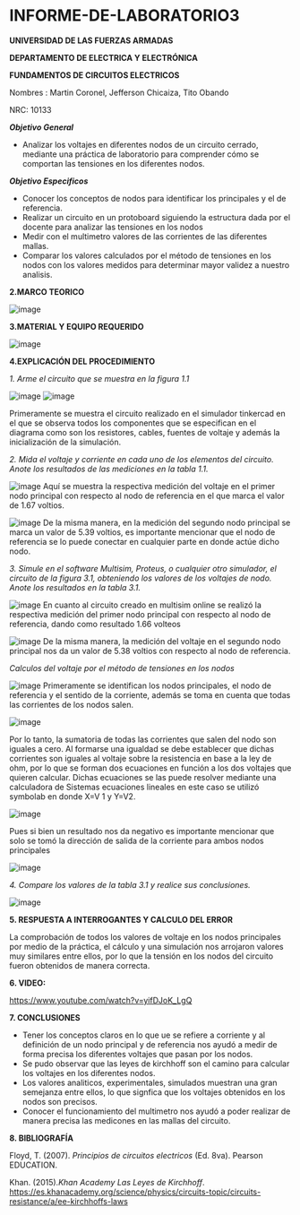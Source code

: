# INFORME-DE-LABORATORIO3
**UNIVERSIDAD DE LAS FUERZAS ARMADAS**

**DEPARTAMENTO DE ELECTRICA Y ELECTRÓNICA**

**FUNDAMENTOS DE CIRCUITOS ELECTRICOS**

Nombres : Martin Coronel, Jefferson Chicaiza, Tito Obando 

NRC: 10133

***Objetivo General***

- Analizar los voltajes en diferentes nodos de un circuito cerrado, mediante una práctica de laboratorio para comprender cómo se comportan las tensiones en los diferentes nodos. 

***Objetivo Especificos***
- Conocer los conceptos de nodos para identificar los principales y el de referencia.
- Realizar un circuito en un protoboard siguiendo la estructura dada por el docente para analizar las tensiones en los nodos 
- Medir  con el multimetro valores de las corrientes de las diferentes mallas. 
- Comparar los valores calculados por el método de tensiones en los nodos con los valores medidos para  determinar mayor validez a nuestro analisis.

**2.MARCO TEORICO**

![image](https://user-images.githubusercontent.com/94098157/144469741-87727aad-907b-4ed0-9204-1fd5a3f6d395.png)

**3.MATERIAL Y EQUIPO REQUERIDO**

![image](https://user-images.githubusercontent.com/84757114/172429785-a1d269ac-652e-4092-af92-523cf2796da2.png)

**4.EXPLICACIÓN DEL PROCEDIMIENTO**

*1. Arme el circuito que se muestra en la figura 1.1*

![image](https://user-images.githubusercontent.com/84757114/172430286-77dcd4bd-fd87-467d-be1d-992f4a8728c3.png)
![image](https://user-images.githubusercontent.com/84757114/172437594-ef571a6c-7c24-4a67-b533-f16201efd05e.png)

Primeramente se muestra el circuito realizado en el simulador tinkercad en el que se observa todos los componentes que se especifican en el diagrama como son los resistores, cables, fuentes de voltaje  y además la inicialización de la simulación.    

*2. Mida el voltaje y corriente en cada uno de los elementos del circuito. Anote los resultados de las mediciones en la tabla 1.1.*

![image](https://user-images.githubusercontent.com/84757114/172437721-6ef51291-7ede-4aa1-991e-f8d124277ee7.png)
Aquí se muestra la respectiva medición del voltaje en el primer nodo principal  con respecto al nodo de referencia en el que marca  el valor de 1.67 voltios. 

![image](https://user-images.githubusercontent.com/84757114/172437922-4901f847-e88f-47fe-ac67-befe273f3da7.png)
De la misma manera, en la medición del  segundo nodo principal se marca un valor de 5.39 voltios, es importante mencionar que el nodo de referencia se lo puede conectar en cualquier parte en donde actúe dicho nodo.

*3. Simule en el software Multisim, Proteus, o cualquier otro simulador, el circuito de la figura 3.1, obteniendo los valores de los voltajes de nodo. Anote los resultados en la tabla 3.1.*

![image](https://user-images.githubusercontent.com/84757114/172440338-6726437b-3c0c-4197-bcf5-0b7f130c439e.png)
En cuanto al circuito creado en multisim online se realizó la respectiva medición del primer nodo principal con respecto al nodo de referencia, dando como resultado 1.66 volteos 

![image](https://user-images.githubusercontent.com/84757114/172440628-23338a6e-9784-45bd-bcad-ce5ed4538335.png)
De la misma manera, la medición del voltaje en el  segundo nodo principal nos da un valor de 5.38 voltios con respecto al nodo de referencia.

*Calculos del voltaje por el método de tensiones en los nodos*

![image](https://user-images.githubusercontent.com/84757114/172441809-28715ca3-9bcd-4b8f-8cd0-40637d8df7f6.png)
Primeramente se identifican los nodos principales, el nodo de referencia y el sentido de la corriente, además se toma en cuenta que todas las corrientes de los nodos salen.    

![image](https://user-images.githubusercontent.com/94098157/144364085-a49e2ae1-ce34-4c7c-a3ec-2039b75cbce5.png)

Por lo tanto, la sumatoria de todas las corrientes que salen del nodo son iguales a cero. Al formarse una igualdad se debe establecer que dichas corrientes son iguales  al voltaje sobre la resistencia en base a la ley de ohm, por lo que se forman dos ecuaciones en función a los dos voltajes que quieren calcular. Dichas ecuaciones se las puede resolver mediante una calculadora de Sistemas ecuaciones lineales en este caso se utilizó symbolab en donde X=V 1 y Y=V2.

![image](https://user-images.githubusercontent.com/84757114/172436780-95180650-6083-4291-9008-ae3276a55db8.png)


Pues si bien un resultado nos da negativo es importante mencionar que solo se tomó la  dirección de salida de la corriente para ambos nodos principales 

![image](https://user-images.githubusercontent.com/94098157/144470907-6248c683-69a2-4d49-ae44-b715da1a2beb.png)

*4. Compare los valores de la tabla 3.1 y realice sus conclusiones.*

![image](https://user-images.githubusercontent.com/84757114/172442135-2d27ea6d-e8b4-4f38-b981-797a496e2fd7.png)

**5. RESPUESTA A INTERROGANTES Y CALCULO DEL ERROR**

La comprobación de todos los valores de voltaje en los nodos principales por medio de la práctica, el cálculo y una simulación nos arrojaron valores muy similares entre ellos, por lo que la tensión en los nodos del circuito fueron obtenidos de manera correcta.


**6. VIDEO:**

https://www.youtube.com/watch?v=yifDJoK_LgQ

**7. CONCLUSIONES**
- Tener los conceptos claros en lo que ue se refiere a corriente y al definición de un nodo principal y de referencia nos ayudó a medir de forma precisa los diferentes voltajes que pasan por los nodos. 
- Se pudo observar que las leyes de kirchhoff son el camino para calcular los voltajes en los diferentes nodos. 
- Los valores analiticos, experimentales, simulados muestran una gran semejanza entre ellos, lo que signfica que los voltajes obtenidos en los nodos son precisos.
- Conocer el funcionamiento del multimetro nos ayudó a poder realizar de manera precisa las medicones en las mallas del circuito.

**8. BIBLIOGRAFÍA**

Floyd, T. (2007). *Principios de circuitos electricos* (Ed. 8va). Pearson EDUCATION.

Khan. (2015).*Khan Academy Las Leyes de Kirchhoff*. https://es.khanacademy.org/science/physics/circuits-topic/circuits-resistance/a/ee-kirchhoffs-laws
